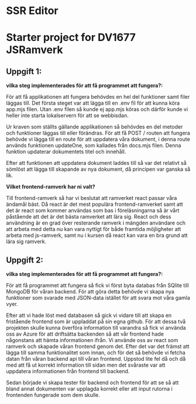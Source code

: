 # SSR Editor

 # Starter project for DV1677 JSRamverk

 ## Uppgift 1:

 **vilka steg implementerades för att få programmet att fungera?:**

 För att få applikationen att fungera behövdes en hel del funktioner samt filer läggas till. Det första steget var att lägga till en .env fil för att kunna köra app.mjs filen. Utan .env filen så kunde ej app.mjs köras och därför kunde vi heller inte starta lokalservern för att se webbisdan. 

 Ur kraven som ställts gällande applikationen så behövdes en del metoder och funktioner läggas till eller förändras. För att få POST / routen att fungera behövde vi lägga till en route för att uppdatera våra dokument, i denna route används funktionen updateOne, som kallades från docs.mjs filen. Denna funktion updaterar dokumentets titel och innehåll. 

 Efter att funktionen att uppdatera dokument laddes till så var det relativt så sömlöst att lägga till skapande av nya dokument, då principen var ganska så lik. 

**Vilket frontend-ramverk har ni valt?** 

Till frontend-ramverk så har vi beslutat att ramverket react passar våra ändamål bäst. Då react är det mest populära frontend-ramverket samt att det är react som kommer användas som bas i föreläsningarna så är vårt påstående att det är det bästa ramverket att lära sig. React och dess användning är en grad över resterande ramverk i mängden användare och att arbeta med detta nu kan vara nyttigt för både framtida möjligheter att arbeta med js-ramverk, samt nu i kursen då react kan vara en bra grund att lära sig ramverk.


 ## Uppgift 2:

 **vilka steg implementerades för att få programmet att fungera?:**

 För att få programmet att fungera så fick vi först byta databas från SQlite till MongoDB för våran backend. För att göra detta behövde vi skapa nya funktioner som svarade med JSON-data istället för att svara mot våra gamla vyer.

 Efter att vi hade löst med databasen så gick vi vidare till att skapa en fristående frontend som är uppladdat på sin egna github. För att dessa två projekten skulle kunna överföra information till varandra så fick vi använda oss av Azure för att driftsätta backenden så att vår frontend hade någonstans att hämta informationen ifrån. Vi använde oss av react som ramverk och skapade våran frontend genom det. Efter det var det främst att lägga till samma funktionalitet som innan, och för det så behövde vi fetcha datan från våran backend api till våran frontend. Uppstod lite fel då och då med att få ut korrekt information till sidan men det svåraste var att uppdatera informationen från frontend till backend.

 Sedan började vi skapa tester för backend och frontend för att se så att bland annat dokumenten var upplagda korrekt eller att input rutorna i frontenden fungerade som dem skulle. 